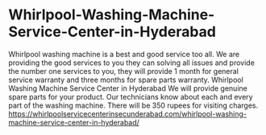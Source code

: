 # Whirlpool-Washing-Machine-Service-Center-in-Hyderabad
Whirlpool washing machine is a best and good service too all. We are providing the good services to you they can solving all issues and provide the number one services to you, they will provide 1 month for general service warranty and three months for spare parts warranty. Whirlpool Washing Machine Service Center in Hyderabad We will provide genuine spare parts for your product. Our technicians know about each and every part of the washing machine. There will be 350 rupees for visiting charges. https://whirlpoolservicecenterinsecunderabad.com/whirlpool-washing-machine-service-center-in-hyderabad/

